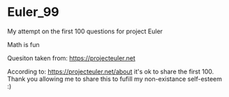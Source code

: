 # Euler_99
My attempt on the first 100 questions for project Euler

Math is fun

Quesiton taken from:
https://projecteuler.net

According to: https://projecteuler.net/about it's ok to share the first 100. Thank you allowing me to share this to fufill my non-existance self-esteem :)